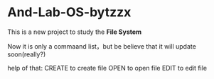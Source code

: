 # And-Lab-OS-bytzzx
This is a new project to study the **File System**

Now it is only a commaand list，but be believe that it will update soon(really?)

help of that:
CREATE to create file
OPEN to open file
EDIT to edit file
